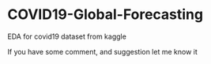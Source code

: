 # COVID19-Global-Forecasting

EDA for covid19 dataset from kaggle

If you have some comment, and suggestion let me know it
